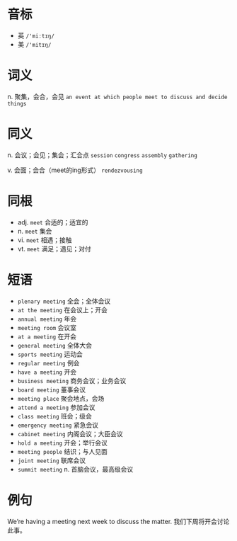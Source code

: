 # 音标

- 英 `/'miːtɪŋ/`
- 美 `/'mitɪŋ/`

# 词义

n. 聚集，会合，会见
`an event at which people meet to discuss and decide things`

# 同义

n. 会议；会见；集会；汇合点
`session` `congress` `assembly` `gathering`

v. 会面；会合（meet的ing形式）
`rendezvousing`

# 同根

- adj. `meet` 合适的；适宜的
- n. `meet` 集会
- vi. `meet` 相遇；接触
- vt. `meet` 满足；遇见；对付

# 短语

- `plenary meeting` 全会；全体会议
- `at the meeting` 在会议上；开会
- `annual meeting` 年会
- `meeting room` 会议室
- `at a meeting` 在开会
- `general meeting` 全体大会
- `sports meeting` 运动会
- `regular meeting` 例会
- `have a meeting` 开会
- `business meeting` 商务会议；业务会议
- `board meeting` 董事会议
- `meeting place` 聚会地点，会场
- `attend a meeting` 参加会议
- `class meeting` 班会；级会
- `emergency meeting` 紧急会议
- `cabinet meeting` 内阁会议；大臣会议
- `hold a meeting` 开会；举行会议
- `meeting people` 结识；与人见面
- `joint meeting` 联席会议
- `summit meeting` n. 首脑会议，最高级会议

# 例句

We’re having a meeting next week to discuss the matter.
我们下周将开会讨论此事。


